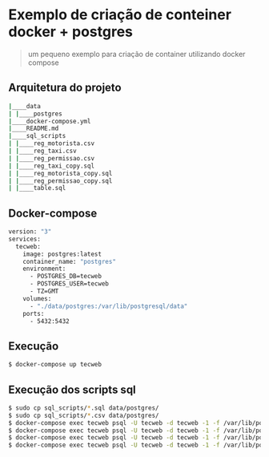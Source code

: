 # Exemplo de criação de conteiner docker + postgres
> um pequeno exemplo para criação de container utilizando docker compose

## Arquitetura do projeto

```bash
|____data
| |____postgres
|____docker-compose.yml
|____README.md
|____sql_scripts
| |____reg_motorista.csv
| |____reg_taxi.csv
| |____reg_permissao.csv
| |____reg_taxi_copy.sql
| |____reg_motorista_copy.sql
| |____reg_permissao_copy.sql
| |____table.sql

```  
## Docker-compose
```bash
version: "3"
services:
  tecweb:
    image: postgres:latest
    container_name: "postgres"
    environment:
      - POSTGRES_DB=tecweb
      - POSTGRES_USER=tecweb
      - TZ=GMT
    volumes:
      - "./data/postgres:/var/lib/postgresql/data"
    ports:
      - 5432:5432
```


## Execução

```bash
$ docker-compose up tecweb
```  
## Execução dos scripts sql  

```bash
$ sudo cp sql_scripts/*.sql data/postgres/
$ sudo cp sql_scripts/*.csv data/postgres/
$ docker-compose exec tecweb psql -U tecweb -d tecweb -1 -f /var/lib/postgresql/data/table.sql
$ docker-compose exec tecweb psql -U tecweb -d tecweb -1 -f /var/lib/postgresql/data/reg_motorista_copy.sql
$ docker-compose exec tecweb psql -U tecweb -d tecweb -1 -f /var/lib/postgresql/data/reg_taxi_copy.sql
$ docker-compose exec tecweb psql -U tecweb -d tecweb -1 -f /var/lib/postgresql/data/reg_permissao_copy.sql
```  


